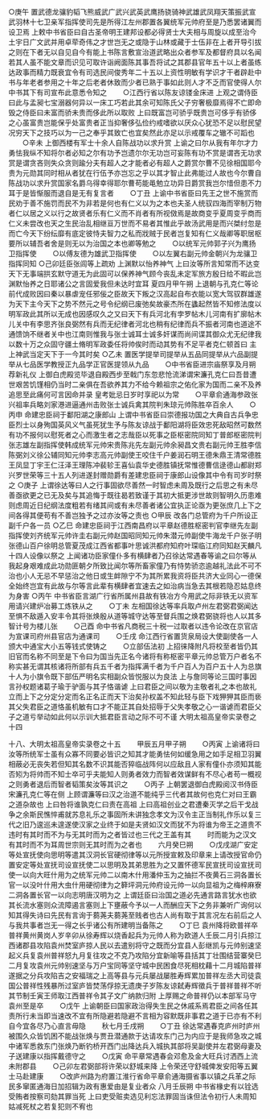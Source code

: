 <!-- { "loadSidebar": true } -->
○庚午  置武德龙骧豹韬飞熊威武广武兴武英武鹰扬骁骑神武雄武凤翔天策振武宣武羽林十七卫亲军指挥使司先是所得江左州郡置各翼统军元帅府至是乃悉罢诸翼而设卫焉  上敕中书省臣曰自古圣帝明王建邦设都必得贤士大夫相与周旋以成至治今土宇日广文武并用卓荦奇伟之才世岂无之或隐于山林或藏于士伍非在上者开导引拔之则在下者无以自见自今有能上书陈言敷宣治道武略出众者参军及都督府具以名闻若其人虽不能文章而识见可取许诣阙面陈其事吾将试之其郡县官年五十以上者虽练达政事而精力既衰宜令有司选民间俊秀年二十五以上资性明敏有学识才干者辟赴中书与年老者参用之十年之后老者休致而少者已熟于事如此则人才不乏而官使得人尔中书其下有司宣布此意悉令知之
　　○江西行省以陈友谅镂金床进  上观之谓侍臣曰此与孟昶七宝溺器何异以一床工巧若此其余可知陈氏父子穷奢极靡焉得不亡即命毁之侍臣曰未富而骄未贵而侈此所以取败  上曰既富岂可骄乎既贵岂可侈乎有骄侈之心虽富贵岂能保乎处富贵者正当抑奢侈弘俭约戒嗜欲以厌众心犹恐不足以慰民望况穷天下之技巧以为一己之奉乎其致亡也宜矣然此亦足以示戒覆车之辙不可蹈也
　　○辛未  上御西楼有军士十余人自陈战功以求升赏  上谕之曰尔从我有年尔才力勇怯我纵不知将尔者必知之尔有功予岂遗尔尔无功岂可妄陈有功不赏是谓吝无功求赏是谓贪吝则失众贪则踰分夫有超人之才能者必有超人之爵赏尔曹不见徐相国耶今贵为元勋其同时相从者犹在行伍予亦岂忘之乎以其才智止此弗能过人故也今尔曹自陈战功以求升赏国家名爵乌得幸得耶尔曹苟能黾勉立功异日爵赏我岂尔惜但患不力耳于是皆惭服而退自是无有复言者
　　○丁丑  上谕中书省臣曰先王之世不施赏而民劝于善不施罚而民不为非若是何也有仁义以为之本也夫圣人统驭四海而宰制万物者仁以居之义以行之故贤者乐有仁义而不肖者有所视傚焉是故商变乎夏周变乎商而仁义未尝改也天之生民治乱相继亘万世而不易者其惟此乎故汤武用是而兴桀纣忽是而亡今天下纷纭靡有底定彼恃夫智力之私而戕贼于民者岂复知有仁义哉卿等职居枢要所以辅吾者舍是则无以为治国之本也卿等勉之
　　○以统军元帅郭子兴为鹰扬卫指挥使
　　○以傅友德为雄武卫指挥使
　　○以左翼右副元帅金朝兴为龙骧卫指挥同知
○己卯廷臣张闾等上疏劝  上渊默以怡养神气  上曰汝等所言知常而不达变天下无事端拱玄默守道无为此固可以保养神气顾今丧乱未定军旅方殷日给不暇此岂渊默怡养之日耶诸公之言固爱我但未达时宜耳
夏四月甲午朔  上退朝与孔克仁等论前代成败因曰秦以暴虐宠任邪佞之臣故天下叛之汉高起自布衣能以宽大驾驭群雄遂为天下主今天下之势不然元之号令纪纲已废弛矣故豪杰所在蠭起然皆不知修法度以明军政此其所以无成也因感叹久之又曰天下有兵河北有孛罗帖木儿河南有扩廓帖木儿关中有李思齐张良弼然有兵而无纪律者河北也稍有纪律而兵不振者河南也道途不通馈饷不继者关中也江南则惟我与张士诚耳士诚多奸谋而尚间谍其御众尤无纪律我以数十万之众固守疆土脩明军政委任将帅俟时而动其势有不足平者克仁顿首曰  主上神武当定天下于一今其时矣
○乙未  置医学提举司提举从五品同提举从六品副提举从七品医学教授正九品学正官医提领从九品
　　○中书省臣进宗庙祭享及月朔荐新礼仪  上御白虎殿览毕退自殿西步至戟门东忽悲怆流涕谓宋濂孔克仁曰吾昔遭世艰苦饥馑相仍当时二亲俱在吾欲养其力不给今赖祖宗之佑化家为国而二亲不及养追思至此痛何可言因命并录  皇考妣忌日岁时享祀以为常
　　○平章俞通海参政张兴祖率兵略刘家港进逼通州击败张士诚兵禽其院判朱琼元帅陈胜卒百余人
　　○丙申  命建忠臣祠于鄱阳湖之康郎山  上谓中书省臣曰崇德报功国之大典自古兵争忠臣烈士以身殉国英风义气虽死犹生予与陈友谅战于鄱阳湖将臣效忠死敌昭然可数然有功不报何以慰死者之心而激生者之志哉臣以死事之臣枢密院同知丁普郎枢密院判张志雄左副指挥使韩成统军元帅宋贵陈兆先左副元帅余昶昌文贵右副元帅王胜李信陈弼刘义徐公辅同知元帅李志高元帅副使王咬住千户姜润石明王德朱鼎王清常德胜王凤显丁宇王仁汪泽王理陈冲裴轸王喜仙袁华史德胜镇抚常惟德曹信逯德山都尉郑兴罗世荣等三十五人列进遂封赠勋爵有差建忠臣祠于康郎山设像其中令有司岁时祭之
○庚子  上谓徐达等曰人之行事固欲尽善然一时智虑未周及既行之后思之有未尽善亟欲更之已无及矣与其追悔于既往曷若致谨于其初大抵更涉世故则智明久历患难则虑周近日纪纲法度粗若有绪其间或有未尽善者诸公宜执正论亟为更张庶几上下之间各得其便苟有不善岂独予之过亦汝等之责也
○甲辰  改各门总管府为千户所设正副千户各一员
○乙巳  命建忠臣祠于江西南昌府以平章赵德胜枢密判官李继先左副指挥使刘齐统军元帅许圭右副元帅赵国昭同知元帅朱潜元帅副使牛海龙千户张子明张德山百户徐明总管夏茂成江西省都事叶思诚洪都府知府叶琛临江府同知赵天麟凡十四人设像以祭之  上闻诸功臣家僮仆多有横肆者乃召徐达常遇春等谕之曰尔等从我起身艰难成此功勋匪朝夕所致比闻尔等所畜家僮乃有恃势骄恣逾越礼法此不可不治也小人无忌不早惩治之他日或生衅隙宁不为其所累我资将臣共济大业同心一德保全始终岂宜有此故与尔等言此辈有横肆者宜速去之如治病当急去其根若隐忍姑息终为身害
○丙午  中书省臣言湖广行省所属州县故有铁冶方今用武之际非铁无以资军用请兴建炉冶募工炼铁从之
　　○丁未  左相国徐达等率兵取卢州左君弼君弼闻达至惧不敌遁入安丰令其将张焕殷从道等城守达等至督兵围之焕君弼骁将也人以其多智计号为楼儿张
　　○己酉  命中书省凡商税三十税一过取者以违令论改在京官店为宣课司府州县官店为通课司
　　○壬戌  命江西行省置货泉局设大使副使各一人颁大中通宝大小五等钱式使铸之
　　○立部伍法初  上招徕降附凡将校至者皆仍其旧官而名称不同至是下令曰为国当先正名今诸将有称枢密平章元帅总管万户者名不称实甚无谓其核诸将所部有兵五千者为指挥满千者为千户百人为百户五十人为总旗十人为小旗令既下部伍严明名实相副众皆悦服以为良法  上与詹同等论三国时事因言孙权题诸葛子瑜于驴面与其子恪谐谑  上曰君臣之间以敬为主敬者礼之本也故礼立而上下之分定分定而名正名正而天下治矣孙权盖不知此轻与臣下戏狎狎其臣而亵其父失君臣之道恪虽机敏有口才不能正其自处招辱于父失孝敬之心一谐谑而君臣父子之道亏举动如此何以示训大抵君臣言动之际不可不谨
大明太祖高皇帝实录卷之十四

十八、大明太祖高皇帝实录卷之十五
　　甲辰五月甲子朔
　　○丙寅  上谕诸将曰汝等所统军士虽有众寡不同要必皆识之知其才能勇怯何如缓急用之如手足相卫羽翼相蔽必无丧失若但知其名数不识其能否猝临战阵何以应敌且人家有僮仆亦须知其能否矧为将帅而不知士卒可乎夫能知人则勇者效力而智者效谋鲜有不尽心者苟一概视之则勇者退后而智者韬策矣汝等其识之
　　○丙子  上朝罢退御白虎殿阅汉书侍臣宋濂孔克仁等在侧  上顾谓濂等曰汉之治道不能纯乎三代者其故何也克仁对曰王霸之道杂故也  上曰咎将谁孰克仁曰责在高祖  上曰高祖创业之君遭秦灭学之后干戈战争之余斯民憔悴甫就苏息礼乐之事固所未讲独念孝文为汉令主正当制礼作乐以复三代之旧乃逡巡未遑遂使汉家之业终于如是夫贤如汉文而犹不为将谁为帝王之道贵不违时有其时而不为与无其时而为之者皆过也三代之王盖有其
　　时而能为之汉文有其时而不为耳周世宗则无其时而为之者也
　　六月癸巳朔
　　○戊戌湖广安定等处宣抚使向思明等遣其汉洞长官硬彻律等以元所授宣敕及印章来上请改授官命仍置安定等处宣抚司设宣抚使二以思明及其弟思胜为之又置怀德军民宣抚司设宣抚司使一以向大旺什用为之统军元帅二以南木什用潘仲玉为之抽拦不夜黄石三洞各置长官一以没叶什用大虫什用硬彻律为之簳坪洞元帅府设元帅一以向显祖为之梅梓麻寮二洞各置长官一以向志明唐汉明为之  上谓廷臣曰治国之道必先通言路言犹水也欲其长流水塞则众流障遏言塞则上下壅蔽今予以一人而酬应天下之务非兼听广询何以知其得失诗曰先民有言询于蒭荛夫蒭荛至贱者也古人尚有取于其言况左右前后之人与我共事者岂无一得之长乎诸公有所建明当备陈之
　　○丁巳  袁州降将欧普祥卒普祥黄州黄岗人岁辛卯从徐寿辉以烧香起兵为元帅人称为欧道人壬辰二月引兵掠江西诸郡县攻陷袁州焚室庐掠人民以去遣别将守之既而分宜县人彭继凯与元帅别速坚起义兵复袁州普祥怒九月复往攻之不克乃攻陷分宜新喻等县括其丁壮围结营寨癸巳二月复攻袁州元帅别速坚与万户宝同等坚守城中民困食尽死相枕藉十二月城陷普祥遂据之分兵攻陷吉之安福瑞之上高等县与元兵屡战屡胜寿辉累加普祥左丞大司徒袁国公普祥性残暴所过室庐皆焚荡俘掠无遗庚子岁陈友谅弑寿辉徵兵于普祥普祥不听其节制壬寅王师取江西普祥令其子文广纳款归附  上厚赐之命普祥仍以本部军马守袁州至是卒
　　○戊午  上谕朝臣曰国家政治得失生民之休戚系焉君臣之间各任其责所行未当即当速改不宜有所隐避若隐避不言相为容默既非事君之道于已亦有不利自今宜各尽乃心直言毋隐
　　秋七月壬戌朔
　　○丁丑  徐达常遇春克庐州时庐州被围久众皆饥困不能战张焕与贾丑潜通款于达请攻东门己为内应于是我师急攻之城中诸军悉救东门张焕乃断钓桥开西门出降达兵入城执其部将吴副使并左君弼母妻及子送建康以指挥戴德守之
　　○戊寅  命平章常遇春会邓愈及金大旺兵讨洒西上流未附郡县
　　○己卯左君弼部将许荣以舒城来降  上令荣还守舒城俾发安阳等五翼士马赴建康
　　○改庐州路为府置江淮行省命平章俞通海摄省事以镇之兵革之际民多窜匿通海日加招辑为政有惠爱由是复业者众
八月壬辰朔  中书省椽史有以铨选受贿者按察司劾其罪当死  上曰吏受赃卖选见利忘法罪固当诛但法令初行人未周知姑减死杖之若复犯则不宥也
